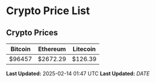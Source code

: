 # Crypto Price List

## Crypto Prices
| Bitcoin | Ethereum | Litecoin |
| ------- | -------- | -------- |
| $96457 | $2672.29 | $126.39 |
**Last Updated:** 2025-02-14 01:47 UTC
**Last Updated:** $DATE$
